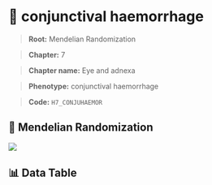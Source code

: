 # 🧪 conjunctival haemorrhage

> **Root:** Mendelian Randomization

> **Chapter:** 7  

> **Chapter name:** Eye and adnexa

> **Phenotype:** conjunctival haemorrhage  

> **Code:** `H7_CONJUHAEMOR`

## 🧬 Mendelian Randomization  

<img src="/MR/Figures/Forward/H7_CONJUHAEMOR.png"/>

## 📊 Data Table

<CsvTableMRF src="/public/MR/Data/Forward/H7_CONJUHAEMOR.csv"/>
